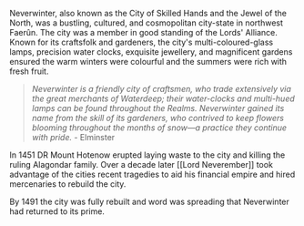 Neverwinter, also known as the City of Skilled Hands and the Jewel of the North, was a bustling, cultured, and cosmopolitan city-state in northwest Faerûn. The city was a member in good standing of the Lords' Alliance.  Known for its craftsfolk and gardeners, the city's multi-coloured-glass lamps, precision water clocks, exquisite jewellery, and magnificent gardens ensured the warm winters were colourful and the summers were rich with fresh fruit.

> *Neverwinter is a friendly city of craftsmen, who trade extensively via the great merchants of Waterdeep; their water-clocks and multi-hued lamps can be found throughout the Realms. Neverwinter gained its name from the skill of its gardeners, who contrived to keep flowers blooming throughout the months of snow—a practice they continue with pride.* - Elminster

In 1451 DR Mount Hotenow erupted laying waste to the city and killing the ruling Alagondar family. Over a decade later [[Lord Neverember]] took advantage of the cities recent tragedies to aid his financial empire and hired mercenaries to rebuild the city.

By 1491 the city was fully rebuilt and word was spreading that Neverwinter had returned to its prime. 